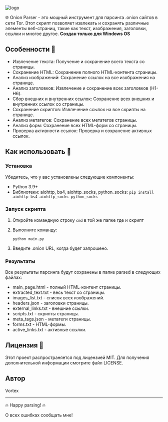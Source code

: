![logo](https://raw.githubusercontent.com/VortexOwner/tor-parser/main/logo.jpg)


🌐 Onion Parser - это мощный инструмент для парсинга .onion сайтов в сети Tor. Этот скрипт позволяет извлекать и сохранять различные элементы веб-страниц, такие как текст, изображения, заголовки, ссылки и многое другое. **Создан только для Windows OS**

## Особенности 🚀

- Извлечение текста: Получение и сохранение всего текста со страницы.
- Сохранение HTML: Сохранение полного HTML-контента страницы.
- Анализ изображений: Сохранение ссылок на все изображения на странице.
- Анализ заголовков: Извлечение и сохранение всех заголовков (H1-H6).
- Сбор внешних и внутренних ссылок: Сохранение всех внешних и внутренних ссылок со страницы.
- Сохранение скриптов: Извлечение ссылок на все скрипты на странице.
- Анализ метатегов: Сохранение всех метатегов страницы.
- Анализ форм: Сохранение всех HTML-форм со страницы.
- Проверка активности ссылок: Проверка и сохранение активных ссылок.

## Как использовать 📘

### Установка

Убедитесь, что у вас установлены следующие компоненты:

- Python 3.9+
- Библиотеки: aiohttp, bs4, aiohttp_socks, python_socks: ``pip install aiohttp bs4 aiohttp_socks python_socks``

### Запуск скрипта

1. Откройте командную строку `cmd` в той же папке где и скрипт 
2. Выполните команду:

   `python main.py`

3. Введите .onion URL, когда будет запрошено.

### Результаты

Все результаты парсинга будут сохранены в папке parsed в следующих файлах:

- main_page.html - полный HTML-контент страницы.
- extracted_text.txt - весь текст со страницы.
- images_list.txt - список всех изображений.
- headers.json - заголовки страницы.
- external_links.txt - внешние ссылки.
- scripts.txt - скрипты страницы.
- meta_tags.json - метатеги страницы.
- forms.txt - HTML-формы.
- active_links.txt - активные ссылки.

## Лицензия 📜

Этот проект распространяется под лицензией MIT. Для получения дополнительной информации смотрите файл LICENSE.

## Автор

Vortex

---

🔥 Happy parsing! 🔥

О всех ошибках сообщать мне!
